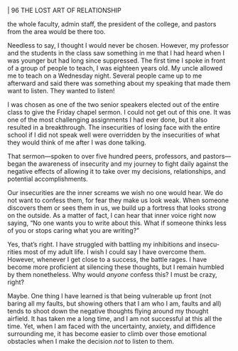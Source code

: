 | 96 THE LOST ART OF RELATIONSHIP

the whole faculty, admin staff, the president of the college, and pastors from the
area would be there too.

Needless to say, I thought I would never be chosen.
However, my professor and the students in the class saw something in me
that I had heard when I was younger but had long since suppressed. The first
time I spoke in front of a group of people to teach, I was eighteen years old. My
uncle allowed me to teach on a Wednesday night. Several people came up to me
afterward and said there was something about my speaking that made them
want to listen. They wanted to listen!

I was chosen as one of the two senior speakers elected out of the entire
class to give the Friday chapel sermon. I could not get out of this one. It was
one of the most challenging assignments I had ever done, but it also resulted in
a breakthrough. The insecurities of losing face with the entire school if I did not
speak well were overridden by the insecurities of what they would think of me
after I was done talking.

That sermon—spoken to over five hundred peers, professors, and pastors—
began the awareness of insecurity and my journey to fight daily against the
negative effects of allowing it to take over my decisions, relationships, and
potential accomplishments.

Our insecurities are the inner screams we wish no one would hear. We do
not want to confess them, for fear they make us look weak. When someone
discovers them or sees them in us, we build up a fortress that looks strong on the
outside. As a matter of fact, I can hear that inner voice right now saying, “No
one wants you to write about this. What if someone thinks less of you or stops
caring what you are writing?”

Yes, that’s right. I have struggled with battling my inhibitions and insecu-
rities most of my adult life. I wish I could say I have overcome them. However,
whenever I get close to a success, the battle rages. I have become more proficient
at silencing these thoughts, but I remain humbled by them nonetheless. Why
would _anyone_ confess this? I must be crazy, right?

Maybe. One thing I have learned is that being vulnerable up front (not
baring all my faults, but showing others that I am who I am, faults and all)
tends to shoot down the negative thoughts flying around my thought airfield. It
has taken me a long time, and I am not successful at this all the time. Yet, when
I am faced with the uncertainty, anxiety, and diffidence surrounding me, it has
become easier to climb over those emotional obstacles when I make the decision
_not_ to listen to them.

